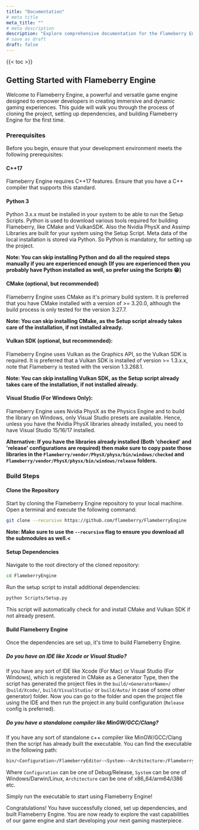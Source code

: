 ```yaml
---
title: "Documentation"
# meta title
meta_title: ""
# meta description
description: "Explore comprehensive documentation for the Flameberry Engine, which will include steps that will help you to get started, and explore deeper into the potential of Flameberry."
# save as draft
draft: false
---
```


{{< toc >}}

## Getting Started with Flameberry Engine

Welcome to Flameberry Engine, a powerful and versatile game engine designed to empower developers in creating immersive and dynamic gaming experiences. This guide will walk you through the process of cloning the project, setting up dependencies, and building Flameberry Engine for the first time.

### Prerequisites

Before you begin, ensure that your development environment meets the following prerequisites:

#### C++17
Flameberry Engine requires C++17 features. Ensure that you have a C++ compiler that supports this standard.

#### Python 3
Python 3.x.x must be installed in your system to be able to run the Setup Scripts. Python is used to download various tools required for building Flameberry, like CMake and VulkanSDK. Also the Nvidia PhysX and Assimp Libraries are built for your system using the Setup Script. Meta data of the local installation is stored via Python. So Python is mandatory, for setting up the project.

**Note: You can skip installing Python and do all the required steps manually if you are experienced enough (If you are experienced then you probably have Python installed as well, so prefer using the Scripts 😁)**

#### CMake (optional, but recommended)
Flameberry Engine uses CMake as it's primary build system. It is preferred that you have CMake installed with a version of >= 3.20.0, although the build process is only tested for the version 3.27.7.

**Note: You can skip installing CMake, as the Setup script already takes care of the installation, if not installed already.**

#### Vulkan SDK (optional, but recommended):
Flameberry Engine uses Vulkan as the Graphics API, so the Vulkan SDK is required. It is preferred that a Vulkan SDK is installed of version >= 1.3.x.x, note that Flameberry is tested with the version 1.3.268.1.

**Note: You can skip installing Vulkan SDK, as the Setup script already takes care of the installation, if not installed already.**

#### Visual Studio (For Windows Only):
Flameberry Engine uses Nvidia PhysX as the Physics Engine and to build the library on Windows, only Visual Studio presets are available. Hence, unless you have the Nvidia PhysX libraries already installed, you need to have Visual Studio 15/16/17 installed.

**Alternative: If you have the libraries already installed (Both 'checked' and 'release' configurations are required) then make sure to copy paste those libraries in the `Flameberry/vendor/PhysX/physx/bin/windows/checked` and `Flameberry/vendor/PhysX/physx/bin/windows/release` folders.**

### Build Steps
#### Clone the Repository

Start by cloning the Flameberry Engine repository to your local machine. Open a terminal and execute the following command:

```bash
git clone --recursive https://github.com/flameberry/FlameberryEngine
```

**Note: Make sure to use the `--recursive` flag to ensure you download all the submodules as well.<**

#### Setup Dependencies

Navigate to the root directory of the cloned repository:

```bash
cd FlameberryEngine
```

Run the setup script to install additional dependencies:

```bash
python Scripts/Setup.py
```

This script will automatically check for and install CMake and Vulkan SDK if not already present.

#### Build Flameberry Engine

Once the dependencies are set up, it's time to build Flameberry Engine. 

##### Do you have an IDE like Xcode or Visual Studio?
If you have any sort of IDE like Xcode (For Mac) or Visual Studio (For Windows), which is registered in CMake as a Generator Type, then the script has generated the project files in the `build/<GeneratorName>/` (`build/Xcode/`, `build/VisualStudio/` or `build/Auto/` in case of some other generator) folder. Now you can go to the folder and open the project file using the IDE and then run the project in any build configuration (`Release` config is preferred).

##### Do you have a standalone compiler like MinGW/GCC/Clang?
If you have any sort of standalone c++ compiler like MinGW/GCC/Clang then the script has already built the executable. You can find the executable in the following path:<br>

```bash
bin/<Configuration>/FlameberryEditor-<System>-<Architecture>/FlameberryEditor_<Configuration>
```

Where `Configuration` can be one of Debug/Release, `System` can be one of Windows/Darwin/Linux, `Architecture` can be one of x86_64/arm64/i386 etc.

Simply run the executable to start using Flameberry Engine!

Congratulations! You have successfully cloned, set up dependencies, and built Flameberry Engine. You are now ready to explore the vast capabilities of our game engine and start developing your next gaming masterpiece.
